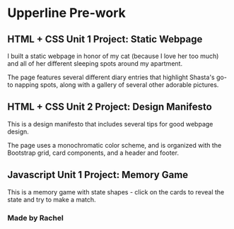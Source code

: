 # Upperline Pre-work


## HTML + CSS Unit 1 Project: Static Webpage

I built a static webpage in honor of my cat (because I love her too much) and all of her different sleeping spots around my apartment.

The page features several different diary entries that highlight Shasta's go-to napping spots, along with a gallery of several other adorable pictures. 



## HTML + CSS Unit 2 Project: Design Manifesto



This is a design manifesto that includes several tips for good webpage design. 

The page uses a monochromatic color scheme, and is organized with the Bootstrap grid, card components, and a header and footer.



## Javascript Unit 1 Project: Memory Game

This is a memory game with state shapes - click on the cards to reveal the state and try to make a match.


### Made by Rachel




